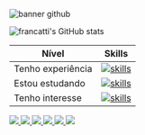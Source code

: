 ![banner github](https://media.licdn.com/dms/image/D4D16AQElNlIWWIbxvg/profile-displaybackgroundimage-shrink_350_1400/0/1689718694945?e=1702512000&v=beta&t=yFeaLE0JqnVdy6ZYwsFQL6CUWa22uwuVCTrGxdbRF_w)

![francatti's GitHub stats](https://github-readme-stats.vercel.app/api?username=francatti&show_icons=true&title_color=a05eee&text_color=18829c&icon_color=d74fdc&hide_border=true&bg_color=000000) 


| Nível  | Skills |
| ------------- | ------------- |
| Tenho experiência  | [![skills](https://skillicons.dev/icons?i=html,css,bootstrap,sass,js,py,mongodb,mysql,netlify,git,figma,vscode&perline=30)](https://skillicons.dev)  |
| Estou estudando  | [![skills](https://skillicons.dev/icons?i=sass,nodejs,jest,electron&perline=10)](https://skillicons.dev)  |
| Tenho interesse  | [![skills](https://skillicons.dev/icons?i=react,kotlin,nextjs,ts&perline=10)](https://skillicons.dev)  |




<a href='https://www.twitch.tv/nixolaw'> <img src='https://img.shields.io/badge/Twitch-9146FF?style=for-the-badge&logo=twitch&logoColor=white'> </a> <a href='https://www.discord.com/channels/@me/935339485384810536'> <img src='https://img.shields.io/badge/Discord-7289DA?style=for-the-badge&logo=discord&logoColor=white'> </a>   <a href='https://www.fiverr.com/francatti?up_rollout=true'> <img src='https://img.shields.io/badge/fiverr-1DBF73?style=for-the-badge&logo=fiverr&logoColor=white'> </a>  <a href='https://www.freecodecamp.org/francatti'> <img src='https://img.shields.io/badge/freecodecamp-27273D?style=for-the-badge&logo=freecodecamp&logoColor=white'> </a> <a href='https://www.udemy.com/user/nicholas-custodio-boreto-francatti-2/'> <img src='https://img.shields.io/badge/Udemy-EC5252?style=for-the-badge&logo=Udemy&logoColor=white'> </a> <a href='https://soundcloud.com/francattibrothers'> <img src='https://img.shields.io/badge/SoundCloud-FF3300?style=for-the-badge&logo=soundcloud&logoColor=white'> </a>















